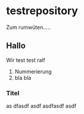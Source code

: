 # testrepository
Zum rumwüten.....
## Hallo
Wir
test test ralf
1. Nummerierung
2. bla bla
### Titel
as dfasdf asdf asdfasdf asdf
